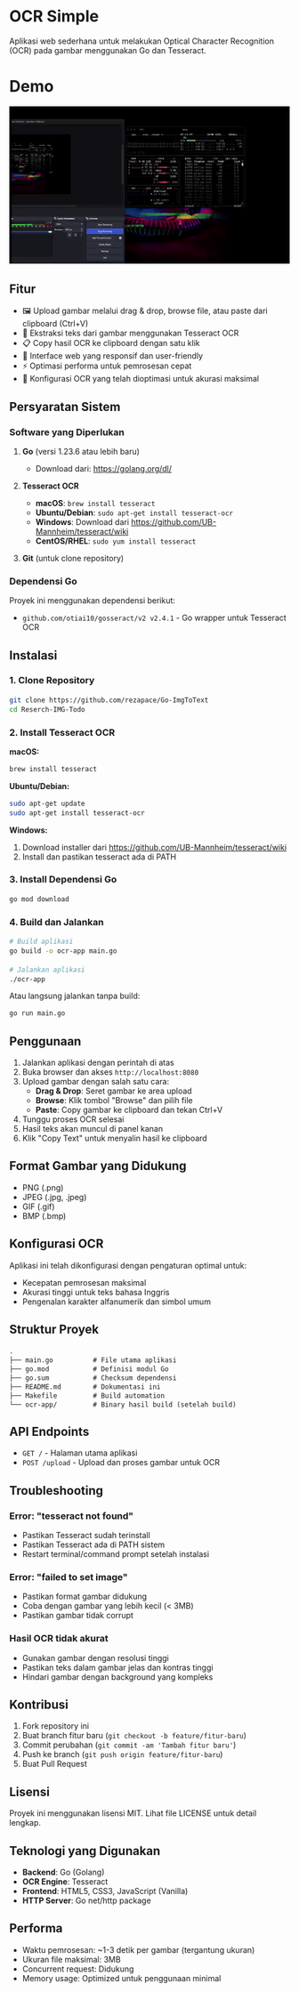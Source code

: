 # OCR Simple

Aplikasi web sederhana untuk melakukan Optical Character Recognition (OCR) pada gambar menggunakan Go dan Tesseract.

# Demo
![Demonstrasi](https://github.com/rezapace/Go-ImgToText/blob/master/demo.gif?raw=true)

## Fitur

- 🖼️ Upload gambar melalui drag & drop, browse file, atau paste dari clipboard (Ctrl+V)
- 📝 Ekstraksi teks dari gambar menggunakan Tesseract OCR
- 📋 Copy hasil OCR ke clipboard dengan satu klik
- 🎨 Interface web yang responsif dan user-friendly
- ⚡ Optimasi performa untuk pemrosesan cepat
- 🔧 Konfigurasi OCR yang telah dioptimasi untuk akurasi maksimal

## Persyaratan Sistem

### Software yang Diperlukan

1. **Go** (versi 1.23.6 atau lebih baru)
   - Download dari: https://golang.org/dl/

2. **Tesseract OCR**
   - **macOS**: `brew install tesseract`
   - **Ubuntu/Debian**: `sudo apt-get install tesseract-ocr`
   - **Windows**: Download dari https://github.com/UB-Mannheim/tesseract/wiki
   - **CentOS/RHEL**: `sudo yum install tesseract`

3. **Git** (untuk clone repository)

### Dependensi Go

Proyek ini menggunakan dependensi berikut:
- `github.com/otiai10/gosseract/v2 v2.4.1` - Go wrapper untuk Tesseract OCR

## Instalasi

### 1. Clone Repository

```bash
git clone https://github.com/rezapace/Go-ImgToText
cd Reserch-IMG-Todo
```

### 2. Install Tesseract OCR

**macOS:**
```bash
brew install tesseract
```

**Ubuntu/Debian:**
```bash
sudo apt-get update
sudo apt-get install tesseract-ocr
```

**Windows:**
1. Download installer dari https://github.com/UB-Mannheim/tesseract/wiki
2. Install dan pastikan tesseract ada di PATH

### 3. Install Dependensi Go

```bash
go mod download
```

### 4. Build dan Jalankan

```bash
# Build aplikasi
go build -o ocr-app main.go

# Jalankan aplikasi
./ocr-app
```

Atau langsung jalankan tanpa build:

```bash
go run main.go
```

## Penggunaan

1. Jalankan aplikasi dengan perintah di atas
2. Buka browser dan akses `http://localhost:8080`
3. Upload gambar dengan salah satu cara:
   - **Drag & Drop**: Seret gambar ke area upload
   - **Browse**: Klik tombol "Browse" dan pilih file
   - **Paste**: Copy gambar ke clipboard dan tekan Ctrl+V
4. Tunggu proses OCR selesai
5. Hasil teks akan muncul di panel kanan
6. Klik "Copy Text" untuk menyalin hasil ke clipboard

## Format Gambar yang Didukung

- PNG (.png)
- JPEG (.jpg, .jpeg)
- GIF (.gif)
- BMP (.bmp)

## Konfigurasi OCR

Aplikasi ini telah dikonfigurasi dengan pengaturan optimal untuk:
- Kecepatan pemrosesan maksimal
- Akurasi tinggi untuk teks bahasa Inggris
- Pengenalan karakter alfanumerik dan simbol umum

## Struktur Proyek

```
.
├── main.go          # File utama aplikasi
├── go.mod           # Definisi modul Go
├── go.sum           # Checksum dependensi
├── README.md        # Dokumentasi ini
├── Makefile         # Build automation
└── ocr-app/         # Binary hasil build (setelah build)
```

## API Endpoints

- `GET /` - Halaman utama aplikasi
- `POST /upload` - Upload dan proses gambar untuk OCR

## Troubleshooting

### Error: "tesseract not found"
- Pastikan Tesseract sudah terinstall
- Pastikan Tesseract ada di PATH sistem
- Restart terminal/command prompt setelah instalasi

### Error: "failed to set image"
- Pastikan format gambar didukung
- Coba dengan gambar yang lebih kecil (< 3MB)
- Pastikan gambar tidak corrupt

### Hasil OCR tidak akurat
- Gunakan gambar dengan resolusi tinggi
- Pastikan teks dalam gambar jelas dan kontras tinggi
- Hindari gambar dengan background yang kompleks

## Kontribusi

1. Fork repository ini
2. Buat branch fitur baru (`git checkout -b feature/fitur-baru`)
3. Commit perubahan (`git commit -am 'Tambah fitur baru'`)
4. Push ke branch (`git push origin feature/fitur-baru`)
5. Buat Pull Request

## Lisensi

Proyek ini menggunakan lisensi MIT. Lihat file LICENSE untuk detail lengkap.

## Teknologi yang Digunakan

- **Backend**: Go (Golang)
- **OCR Engine**: Tesseract
- **Frontend**: HTML5, CSS3, JavaScript (Vanilla)
- **HTTP Server**: Go net/http package

## Performa

- Waktu pemrosesan: ~1-3 detik per gambar (tergantung ukuran)
- Ukuran file maksimal: 3MB
- Concurrent request: Didukung
- Memory usage: Optimized untuk penggunaan minimal